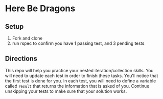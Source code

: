 # Here Be Dragons

## Setup
1. Fork and clone
2. run rspec to confirm you have 1 passing test, and 3 pending tests

## Directions

This repo will help you practice your nested iteration/collection skills. You will need to update each test in order to finish these tasks. You'll notice that the first test is done for you. In each test, you will need to define a variable called `result` that returns the information that is asked of you. Continue unskipping your tests to make sure that your solution works. 